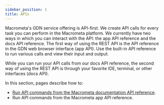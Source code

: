 ```yaml
---
sidebar_position: 1
title: APIs
---
```


Macrometa's GDN service offering is API-first. We create API calls for every task you can perform in the Macrometa platform.
We currently have two ways in which you can interact with the API: the app API reference and the docs API reference.
The first way of using the REST API is the API reference in the GDN web browser interface (app API). Use the built-in API reference to run various calls and view their input and output.

While you can run your API calls from our docs API reference, the second way of using the REST API is through your favorite IDE, terminal, or other interfaces (docs API). 

In this section, pages describe how to:

- [Run API commands from the Macrometa documentation API reference](run-api-commands-docs.md).
- Run API commands from the Macrometa app API reference.
